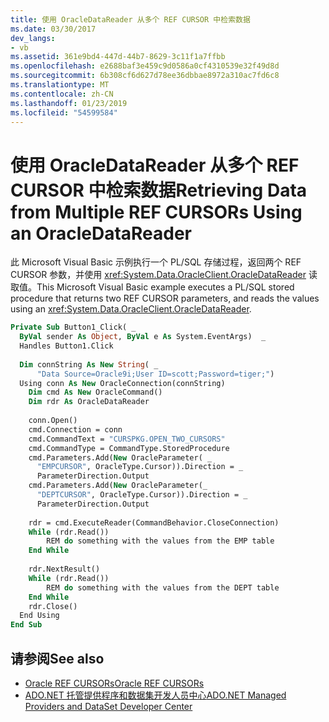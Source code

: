 ```yaml
---
title: 使用 OracleDataReader 从多个 REF CURSOR 中检索数据
ms.date: 03/30/2017
dev_langs:
- vb
ms.assetid: 361e9bd4-447d-44b7-8629-3c11f1a7ffbb
ms.openlocfilehash: e2688baf3e459c9d0586a0cf4310539e32f49d8d
ms.sourcegitcommit: 6b308cf6d627d78ee36dbbae8972a310ac7fd6c8
ms.translationtype: MT
ms.contentlocale: zh-CN
ms.lasthandoff: 01/23/2019
ms.locfileid: "54599584"
---
```

# <a name="retrieving-data-from-multiple-ref-cursors-using-an-oracledatareader"></a><span data-ttu-id="d433a-102">使用 OracleDataReader 从多个 REF CURSOR 中检索数据</span><span class="sxs-lookup"><span data-stu-id="d433a-102">Retrieving Data from Multiple REF CURSORs Using an OracleDataReader</span></span>
<span data-ttu-id="d433a-103">此 Microsoft Visual Basic 示例执行一个 PL/SQL 存储过程，返回两个 REF CURSOR 参数，并使用 <xref:System.Data.OracleClient.OracleDataReader> 读取值。</span><span class="sxs-lookup"><span data-stu-id="d433a-103">This Microsoft Visual Basic example executes a PL/SQL stored procedure that returns two REF CURSOR parameters, and reads the values using an <xref:System.Data.OracleClient.OracleDataReader>.</span></span>  
  
```vb  
Private Sub Button1_Click( _  
  ByVal sender As Object, ByVal e As System.EventArgs)  _  
  Handles Button1.Click  
  
  Dim connString As New String( _  
      "Data Source=Oracle9i;User ID=scott;Password=tiger;")  
  Using conn As New OracleConnection(connString)  
    Dim cmd As New OracleCommand()  
    Dim rdr As OracleDataReader  
  
    conn.Open()  
    cmd.Connection = conn  
    cmd.CommandText = "CURSPKG.OPEN_TWO_CURSORS"  
    cmd.CommandType = CommandType.StoredProcedure  
    cmd.Parameters.Add(New OracleParameter( _  
      "EMPCURSOR", OracleType.Cursor)).Direction = _  
      ParameterDirection.Output  
    cmd.Parameters.Add(New OracleParameter(_  
      "DEPTCURSOR", OracleType.Cursor)).Direction = _  
      ParameterDirection.Output  
  
    rdr = cmd.ExecuteReader(CommandBehavior.CloseConnection)  
    While (rdr.Read())  
        REM do something with the values from the EMP table   
    End While  
  
    rdr.NextResult()  
    While (rdr.Read())  
        REM do something with the values from the DEPT table   
    End While  
    rdr.Close()  
  End Using  
End Sub   
```  
  
## <a name="see-also"></a><span data-ttu-id="d433a-104">请参阅</span><span class="sxs-lookup"><span data-stu-id="d433a-104">See also</span></span>
- [<span data-ttu-id="d433a-105">Oracle REF CURSORs</span><span class="sxs-lookup"><span data-stu-id="d433a-105">Oracle REF CURSORs</span></span>](../../../../docs/framework/data/adonet/oracle-ref-cursors.md)
- [<span data-ttu-id="d433a-106">ADO.NET 托管提供程序和数据集开发人员中心</span><span class="sxs-lookup"><span data-stu-id="d433a-106">ADO.NET Managed Providers and DataSet Developer Center</span></span>](https://go.microsoft.com/fwlink/?LinkId=217917)
